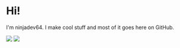 # Hi!

I'm ninjadev64. I make cool stuff and most of it goes here on GitHub.

![](https://skillicons.dev/icons?i=py,java,nodejs,ts,js,html,css,svelte,tailwind,rust,arduino)
![](https://skillicons.dev/icons?i=linux,github,stackoverflow,vscode,idea,androidstudio,cloudflare,replit,discord)

